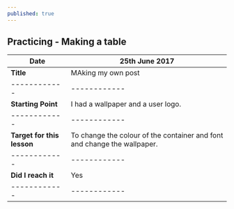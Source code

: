 ```yaml
---
published: true
---
```

## Practicing  - Making a table

|      **Date**       |  25th June 2017 |
|   ------------      | ------------ |
|    **Title**        |  MAking my own post |
|   ------------      | ------------ |
|   **Starting Point**  |I had a wallpaper and a user logo.| 
|   ------------      | ------------ |
|   **Target for this lesson** | To change the colour of the container and font and change the wallpaper.|
|   ------------      | ------------ |
|   **Did I reach it** |     Yes      |
|   ------------      | ------------ |
